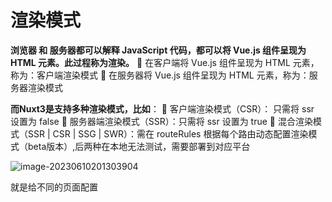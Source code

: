 # 渲染模式

**浏览器 和 服务器都可以解释 JavaScript 代码，都可以将 Vue.js 组件呈现为 HTML 元素。此过程称为渲染。**
 在客户端将 Vue.js 组件呈现为 HTML 元素，称为：客户端渲染模式
 在服务器将 Vue.js 组件呈现为 HTML 元素，称为：服务器渲染模式



**而Nuxt3是支持多种渲染模式，比如**：
 客户端渲染模式（CSR）： 只需将 ssr 设置为 false
 服务器端渲染模式（SSR）：只需将 ssr 设置为 true
 混合渲染模式（SSR | CSR | SSG | SWR）：需在 routeRules 根据每个路由动态配置渲染模式（beta版本）,后两种在本地无法测试，需要部署到对应平台



![image-20230610201303904](E:\front_end-project\my-project\SSR\images\1.png)



就是给不同的页面配置